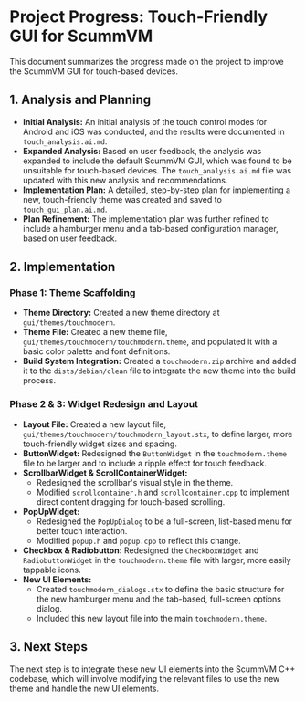 # Project Progress: Touch-Friendly GUI for ScummVM

This document summarizes the progress made on the project to improve the ScummVM GUI for touch-based devices.

## 1. Analysis and Planning

*   **Initial Analysis:** An initial analysis of the touch control modes for Android and iOS was conducted, and the results were documented in `touch_analysis.ai.md`.
*   **Expanded Analysis:** Based on user feedback, the analysis was expanded to include the default ScummVM GUI, which was found to be unsuitable for touch-based devices. The `touch_analysis.ai.md` file was updated with this new analysis and recommendations.
*   **Implementation Plan:** A detailed, step-by-step plan for implementing a new, touch-friendly theme was created and saved to `touch_gui_plan.ai.md`.
*   **Plan Refinement:** The implementation plan was further refined to include a hamburger menu and a tab-based configuration manager, based on user feedback.

## 2. Implementation

### Phase 1: Theme Scaffolding

*   **Theme Directory:** Created a new theme directory at `gui/themes/touchmodern`.
*   **Theme File:** Created a new theme file, `gui/themes/touchmodern/touchmodern.theme`, and populated it with a basic color palette and font definitions.
*   **Build System Integration:** Created a `touchmodern.zip` archive and added it to the `dists/debian/clean` file to integrate the new theme into the build process.

### Phase 2 & 3: Widget Redesign and Layout

*   **Layout File:** Created a new layout file, `gui/themes/touchmodern/touchmodern_layout.stx`, to define larger, more touch-friendly widget sizes and spacing.
*   **ButtonWidget:** Redesigned the `ButtonWidget` in the `touchmodern.theme` file to be larger and to include a ripple effect for touch feedback.
*   **ScrollbarWidget & ScrollContainerWidget:**
    *   Redesigned the scrollbar's visual style in the theme.
    *   Modified `scrollcontainer.h` and `scrollcontainer.cpp` to implement direct content dragging for touch-based scrolling.
*   **PopUpWidget:**
    *   Redesigned the `PopUpDialog` to be a full-screen, list-based menu for better touch interaction.
    *   Modified `popup.h` and `popup.cpp` to reflect this change.
*   **Checkbox & Radiobutton:** Redesigned the `CheckboxWidget` and `RadiobuttonWidget` in the `touchmodern.theme` file with larger, more easily tappable icons.
*   **New UI Elements:**
    *   Created `touchmodern_dialogs.stx` to define the basic structure for the new hamburger menu and the tab-based, full-screen options dialog.
    *   Included this new layout file into the main `touchmodern.theme`.

## 3. Next Steps

The next step is to integrate these new UI elements into the ScummVM C++ codebase, which will involve modifying the relevant files to use the new theme and handle the new UI elements.
